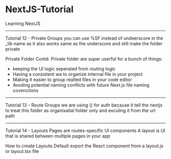 # NextJS-Tutorial
Learning NextJS


---

Tutorial 12 - Private Groups
you can use %5F instead of undeerscore in the _lib name as it also works same as the underscore and still make the folder private

Private Folder Contd.
Private folder are super userful for a bunch of things:
- keeping the UI logic seperated from routing logic
- Having a consistent wa to organize internal file in your project
- Making it easier to group realted files in your code editor
- Avoding potential naming conflicts with future Next.js file naming covenctions 

---

Tutorial 13 - Route Groups
we are using () for auth because it tell the nextjs to treat this folder as organixatial folder only and exculing it from the url path

---

Tutorial 14 - Layouts
Pages are routes-specific UI components
A layout is UI that is shared between multiple pages in your app

How to create Layouts 
Default export the React component from a layout.js or layout.tsx file
